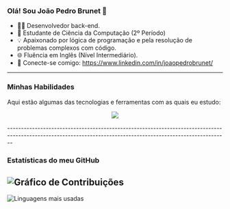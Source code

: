 ### Olá! Sou João Pedro Brunet 👋

- 👨‍💻 Desenvolvedor back-end.
- 🚀  Estudante de Ciência da Computação (2º Período)
- 💡 Apaixonado por lógica de programação e pela resolução de problemas complexos com código.
- 🌐 Fluência em Inglês (Nível Intermediário).
- 🔗 Conecte-se comigo: https://www.linkedin.com/in/joaopedrobrunet/

-----------------------------------------------------------------------------------------------------

### Minhas Habilidades

Aqui estão algumas das tecnologias e ferramentas com as quais eu estudo:

<p align="center">
  <a href="https://skillicons.dev">
    <img src="https://skillicons.dev/icons?i=git,java,linux,py,spring,flask" />
  </a>
</p>
--------------------------------------------------------------------------------------------------------------------------------------------------------------


### Estatísticas do meu GitHub

![Gráfico de Contribuições](https://github-readme-activity-graph.vercel.app/graph?username=pedrobrunet&theme=react-dark)
--------------------------------------------------------------------------------------------------------------------------------------------------------------
![Linguagens mais usadas](https://github-readme-stats.vercel.app/api/top-langs/?username=pedrobrunet&layout=compact&theme=dark)
